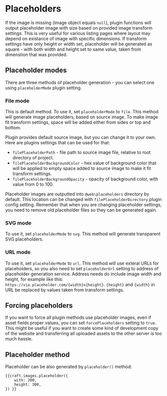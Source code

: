 # Placeholders

If the image is missing (image object equals `null`), plugin functions will output placeholder image with size based on provided image transform settings. This is very useful for various listing pages where layout may depend on existance of image with specific dimensions. If transform settings have only height or width set, placeholder will be generated as square - with both width and height set to same value, taken from dimenstion that was provided.

## Placeholder modes

There are three methods of placeholder generation - you can select one using `placeholderMode` plugin setting.

### File mode

This is default method. To use it, set `placeholderMode` to `file`. This method will generate image placeholders, based on source image. To make image fit transform settings, space will be added either from sides or top and bottom.

Plugin provides default source image, but you can change it to your own. Here are plugins settings that can be used for that:

* `filePlaceholderPath` - file path to source image file, relative to root directory of project.
* `filePlaceholderBackgroundColor` - hex value of background color that will be applied to empty space added to source image to make it fit transform settings.
* `filePlaceholderBackgroundOpacity` - opacity of background color, with value from 0 to 100.

Placeholder images are outputted into `@web\placeholders` directory by default. This location can be changed with `filePlaceholderDirectory` plugin config setting. Remember that when you are changing placeholder settings, you need to remove old placeholder files so they can be generated again.

### SVG mode

To use it, set `placeholderMode` to `svg`. This method will generate transparent SVG placeholders.

### URL mode

To use it, set `placeholderMode` to `url`. This method will use exteral URLs for placeholders, so you also need to set `placeholderUrl` setting to address of placeholder generation service. Address needs do include image width and height, for example like this: `https://via.placeholder.com/{width}x{height}`. `{height}` and `{width}` in URL be replaced by values taken from transform settings.


## Forcing placeholders

If you want to force all plugin methods use placeholder images, even if asset fields proper values, you can set `forcePlaceholders` setting to `true`. This might be useful if you want to create some kind of development copy of the website and transferring all uploaded assets to the other server is too much hassle.

## Placeholder method

Placeholder can be also generated by `placeholder()` method:

```twig
{{craft.images.placeholder({
    with: 200,
    height: 300,
}) }}
```